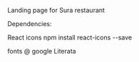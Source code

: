 Landing page for Sura restaurant 

Dependencies:

React icons
npm install react-icons --save

fonts @ google Literata

